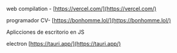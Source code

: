 web compilation - [https://vercel.com/](https://vercel.com/)

programador CV- [https://bonhomme.lol/](https://bonhomme.lol/)

Aplicciones de escritorio en JS 

electron
[https://tauri.app/](https://tauri.app/)
